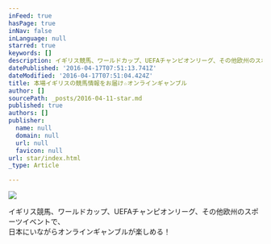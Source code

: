 ```yaml
---
inFeed: true
hasPage: true
inNav: false
inLanguage: null
starred: true
keywords: []
description: イギリス競馬、ワールドカップ、UEFAチャンピオンリーグ、その他欧州のスポーツイベントで、日本にいながらオンラインギャンブルが楽しめる！
datePublished: '2016-04-17T07:51:13.741Z'
dateModified: '2016-04-17T07:51:04.424Z'
title: 本場イギリスの競馬情報をお届け☆オンラインギャンブル
author: []
sourcePath: _posts/2016-04-11-star.md
published: true
authors: []
publisher:
  name: null
  domain: null
  url: null
  favicon: null
url: star/index.html
_type: Article

---
```

![](https://the-grid-user-content.s3-us-west-2.amazonaws.com/7246e71d-0e48-4609-b5f8-08a26be25ed9.jpg)

イギリス競馬、ワールドカップ、UEFAチャンピオンリーグ、その他欧州のスポーツイベントで、  
日本にいながらオンラインギャンブルが楽しめる！